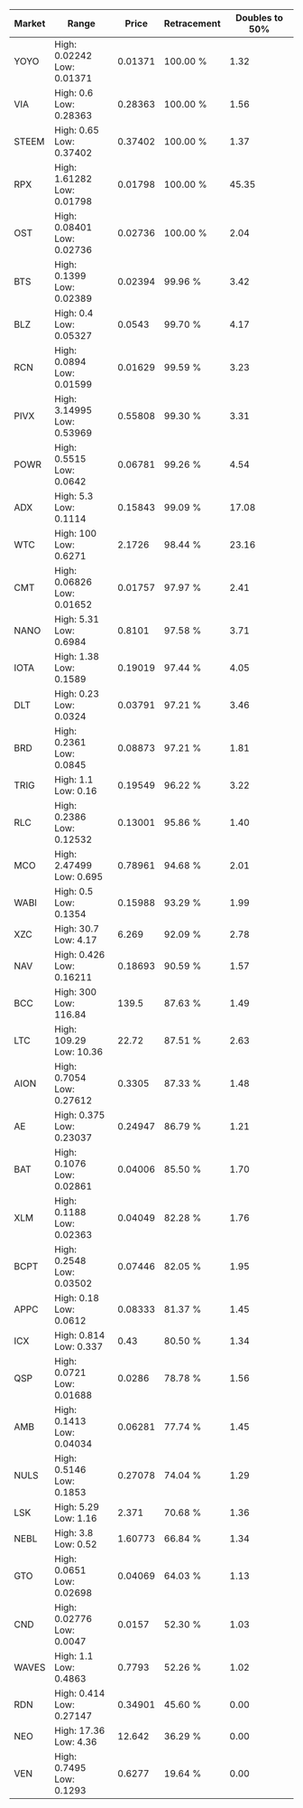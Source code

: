 | Market | Range | Price| Retracement | Doubles to 50% |
| --- | --- | --- | --- | --- |
| YOYO | High: 0.02242<br />Low: 0.01371 | 0.01371 | 100.00 % | 1.32 |
| VIA | High: 0.6<br />Low: 0.28363 | 0.28363 | 100.00 % | 1.56 |
| STEEM | High: 0.65<br />Low: 0.37402 | 0.37402 | 100.00 % | 1.37 |
| RPX | High: 1.61282<br />Low: 0.01798 | 0.01798 | 100.00 % | 45.35 |
| OST | High: 0.08401<br />Low: 0.02736 | 0.02736 | 100.00 % | 2.04 |
| BTS | High: 0.1399<br />Low: 0.02389 | 0.02394 | 99.96 % | 3.42 |
| BLZ | High: 0.4<br />Low: 0.05327 | 0.0543 | 99.70 % | 4.17 |
| RCN | High: 0.0894<br />Low: 0.01599 | 0.01629 | 99.59 % | 3.23 |
| PIVX | High: 3.14995<br />Low: 0.53969 | 0.55808 | 99.30 % | 3.31 |
| POWR | High: 0.5515<br />Low: 0.0642 | 0.06781 | 99.26 % | 4.54 |
| ADX | High: 5.3<br />Low: 0.1114 | 0.15843 | 99.09 % | 17.08 |
| WTC | High: 100<br />Low: 0.6271 | 2.1726 | 98.44 % | 23.16 |
| CMT | High: 0.06826<br />Low: 0.01652 | 0.01757 | 97.97 % | 2.41 |
| NANO | High: 5.31<br />Low: 0.6984 | 0.8101 | 97.58 % | 3.71 |
| IOTA | High: 1.38<br />Low: 0.1589 | 0.19019 | 97.44 % | 4.05 |
| DLT | High: 0.23<br />Low: 0.0324 | 0.03791 | 97.21 % | 3.46 |
| BRD | High: 0.2361<br />Low: 0.0845 | 0.08873 | 97.21 % | 1.81 |
| TRIG | High: 1.1<br />Low: 0.16 | 0.19549 | 96.22 % | 3.22 |
| RLC | High: 0.2386<br />Low: 0.12532 | 0.13001 | 95.86 % | 1.40 |
| MCO | High: 2.47499<br />Low: 0.695 | 0.78961 | 94.68 % | 2.01 |
| WABI | High: 0.5<br />Low: 0.1354 | 0.15988 | 93.29 % | 1.99 |
| XZC | High: 30.7<br />Low: 4.17 | 6.269 | 92.09 % | 2.78 |
| NAV | High: 0.426<br />Low: 0.16211 | 0.18693 | 90.59 % | 1.57 |
| BCC | High: 300<br />Low: 116.84 | 139.5 | 87.63 % | 1.49 |
| LTC | High: 109.29<br />Low: 10.36 | 22.72 | 87.51 % | 2.63 |
| AION | High: 0.7054<br />Low: 0.27612 | 0.3305 | 87.33 % | 1.48 |
| AE | High: 0.375<br />Low: 0.23037 | 0.24947 | 86.79 % | 1.21 |
| BAT | High: 0.1076<br />Low: 0.02861 | 0.04006 | 85.50 % | 1.70 |
| XLM | High: 0.1188<br />Low: 0.02363 | 0.04049 | 82.28 % | 1.76 |
| BCPT | High: 0.2548<br />Low: 0.03502 | 0.07446 | 82.05 % | 1.95 |
| APPC | High: 0.18<br />Low: 0.0612 | 0.08333 | 81.37 % | 1.45 |
| ICX | High: 0.814<br />Low: 0.337 | 0.43 | 80.50 % | 1.34 |
| QSP | High: 0.0721<br />Low: 0.01688 | 0.0286 | 78.78 % | 1.56 |
| AMB | High: 0.1413<br />Low: 0.04034 | 0.06281 | 77.74 % | 1.45 |
| NULS | High: 0.5146<br />Low: 0.1853 | 0.27078 | 74.04 % | 1.29 |
| LSK | High: 5.29<br />Low: 1.16 | 2.371 | 70.68 % | 1.36 |
| NEBL | High: 3.8<br />Low: 0.52 | 1.60773 | 66.84 % | 1.34 |
| GTO | High: 0.0651<br />Low: 0.02698 | 0.04069 | 64.03 % | 1.13 |
| CND | High: 0.02776<br />Low: 0.0047 | 0.0157 | 52.30 % | 1.03 |
| WAVES | High: 1.1<br />Low: 0.4863 | 0.7793 | 52.26 % | 1.02 |
| RDN | High: 0.414<br />Low: 0.27147 | 0.34901 | 45.60 % | 0.00 |
| NEO | High: 17.36<br />Low: 4.36 | 12.642 | 36.29 % | 0.00 |
| VEN | High: 0.7495<br />Low: 0.1293 | 0.6277 | 19.64 % | 0.00 |
